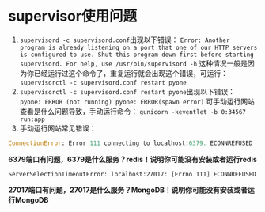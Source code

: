 # supervisor使用问题

1. `supervisord -c supervisord.conf`出现以下错误： `Error: Another program is already listening on a port that one of our HTTP servers is configured to use. Shut this program down first before starting supervisord. For help, use /usr/bin/supervisord -h` 这种情况一般是因为你已经运行过这个命令了，重复运行就会出现这个错误，可运行： `supervisorctl -c supervisord.conf restart pyone`
2. `supervisorctl -c supervisord.conf restart pyone`出现以下错误： `pyone: ERROR (not running) pyone: ERROR(spawn error)` 可手动运行网站查看是什么问题导致，手动运行命令： `gunicorn -keventlet -b 0:34567 run:app`
3. 手动运行网站常见错误：

```python
ConnectionError: Error 111 connecting to localhost:6379. ECONNREFUSED
```

**6379端口有问题，6379是什么服务？redis！说明你可能没有安装或者运行redis**

```text
ServerSelectionTimeoutError: localhost:27017: [Errno 111] ECONNREFUSED
```

**27017端口有问题，27017是什么服务？MongoDB！说明你可能没有安装或者运行MongoDB**

